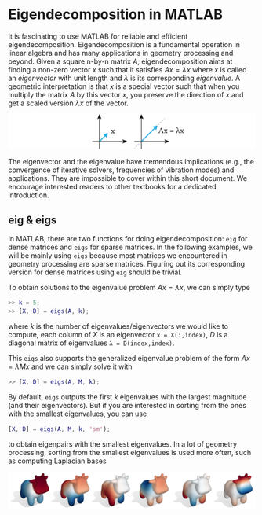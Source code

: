 # Eigendecomposition in MATLAB

It is fascinating to use MATLAB for reliable and efficient eigendecomposition. Eigendecomposition is a fundamental operation in linear algebra and has many applications in geometry processing and beyond. Given a square n-by-n matrix $A$, eigendecomposition aims at finding a non-zero vector $x$ such that it satisfies $Ax = \lambda x$ where $x$ is called an _eigenvector_ with unit length and $\lambda$ is its corresponding _eigenvalue_. A geometric interpretation is that $x$ is a special vector such that when you multiply the matrix $A$ by this vector $x$, you preserve the direction of $x$ and get a scaled version $\lambda x$ of the vector. 

![eigenvector](assets/eigenvector.jpg)

The eigenvector and the eigenvalue have tremendous implications (e.g., the convergence of iterative solvers, frequencies of vibration modes) and applications. They are impossible to cover within this short document. We encourage interested readers to other textbooks for a dedicated introduction. 



## eig & eigs

In MATLAB, there are two functions for doing eigendecomposition: `eig` for dense matrices and `eigs` for sparse matrices. In the following examples, we will be mainly using `eigs` because most matrices we encountered in geometry processing are sparse matrices. Figuring out its corresponding version for dense matrices using `eig` should be trivial. 

To obtain solutions to the eigenvalue problem $Ax = \lambda x$, we can simply type
```MATLAB
>> k = 5;
>> [X, D] = eigs(A, k);
```
where $k$ is the number of eigenvalues/eigenvectors we would like to compute, each column of $X$ is an eigenvector `x = X(:,index)`, $D$ is a diagonal matrix of eigenvalues `λ = D(index,index)`. 

This `eigs` also supports the generalized eigenvalue problem of the form $Ax = λMx$ and we can simply solve it with 
```MATLAB
>> [X, D] = eigs(A, M, k);
```

By default, `eigs` outputs the first $k$ eigenvalues with the largest magnitude (and their eigenvectors). But if you are interested in sorting from the ones with the smallest eigenvalues, you can use
```MATLAB
[X, D] = eigs(A, M, k, 'sm'); 
```
to obtain eigenpairs with the smallest eigenvalues. In a lot of geometry processing, sorting from the smallest eigenvalues is used more often, such as computing Laplacian bases 

![spectralBases](assets/spectralBases.jpg)

